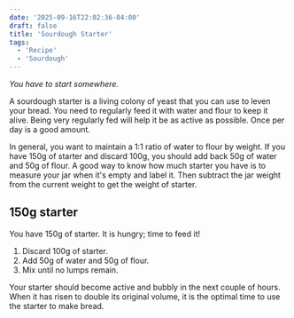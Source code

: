 ```yaml
---
date: '2025-09-16T22:02:36-04:00'
draft: false
title: 'Sourdough Starter'
tags:
  - 'Recipe'
  - 'Sourdough'
---
```


_You have to start somewhere._

A sourdough starter is a living colony of yeast that you can use to leven 
your bread. You need to regularly feed it with water and flour to keep it 
alive. Being very regularly fed will help it be as active as possible. Once
per day is a good amount.

In general, you want to maintain a 1:1 ratio of water to flour by weight. If 
you have 150g of starter and discard 100g, you should add back 50g of water 
and 50g of flour. A good way to know how much starter you have is to measure
your jar when it's empty and label it. Then subtract the jar weight from 
the current weight to get the weight of starter. 

## 150g starter

You have 150g of starter. It is hungry; time to feed it!

1. Discard 100g of starter.
2. Add 50g of water and 50g of flour.
3. Mix until no lumps remain. 

Your starter should become active and bubbly in the next couple of hours. When 
it has risen to double its original volume, it is the optimal time to use the 
starter to make bread.